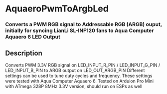 # AquaeroPwmToArgbLed
### Converts a PWM RGB signal to Addressable RGB (ARGB) ouput, initially for syncing LianLi SL-INF120 fans to Aqua Computer Aquaero 6 LED Output

## Description

Converts PWM 3.3V RGB signal on LED_INPUT_R_PIN / LED_INPUT_G_PIN / LED_INPUT_B_PIN to ARGB output on LED_OUT_ARGB_PIN
Different settings can be used to tune duty cycles and frequency. These settings were tested with Aqua Computer Aquaero 6.
Tested on Arduion Pro Mini with ATmega 328P 8MHz 3.3V version, should run on ESPs as well
